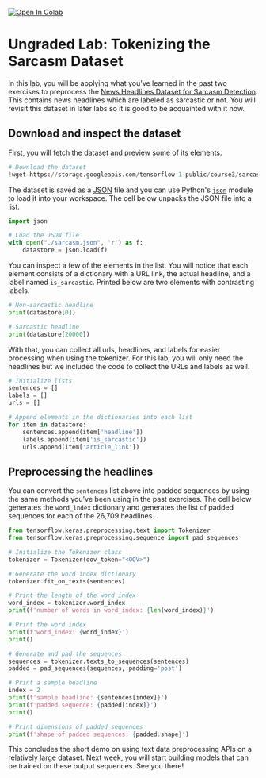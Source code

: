 <a href="https://colab.research.google.com/github/https-deeplearning-ai/tensorflow-1-public/blob/master/C3/W1/ungraded_labs/C3_W1_Lab_3_sarcasm.ipynb" target="_parent"><img src="https://colab.research.google.com/assets/colab-badge.svg" alt="Open In Colab"/></a>

# Ungraded Lab: Tokenizing the Sarcasm Dataset

In this lab, you will be applying what you've learned in the past two exercises to preprocess the [News Headlines Dataset for Sarcasm Detection](https://www.kaggle.com/rmisra/news-headlines-dataset-for-sarcasm-detection/home). This contains news headlines which are labeled as sarcastic or not. You will revisit this dataset in later labs so it is good to be acquainted with it now.

## Download and inspect the dataset

First, you will fetch the dataset and preview some of its elements.


```python
# Download the dataset
!wget https://storage.googleapis.com/tensorflow-1-public/course3/sarcasm.json
```

The dataset is saved as a [JSON](https://www.json.org/json-en.html) file and you can use Python's [`json`](https://docs.python.org/3/library/json.html) module to load it into your workspace. The cell below unpacks the JSON file into a list.


```python
import json

# Load the JSON file
with open("./sarcasm.json", 'r') as f:
    datastore = json.load(f)
```

You can inspect a few of the elements in the list. You will notice that each element consists of a dictionary with a URL link, the actual headline, and a label named `is_sarcastic`. Printed below are two elements with contrasting labels.


```python
# Non-sarcastic headline
print(datastore[0])

# Sarcastic headline
print(datastore[20000])
```

With that, you can collect all urls, headlines, and labels for easier processing when using the tokenizer. For this lab, you will only need the headlines but we included the code to collect the URLs and labels as well.


```python
# Initialize lists
sentences = []
labels = []
urls = []

# Append elements in the dictionaries into each list
for item in datastore:
    sentences.append(item['headline'])
    labels.append(item['is_sarcastic'])
    urls.append(item['article_link'])
```

## Preprocessing the headlines

You can convert the `sentences` list above into padded sequences by using the same methods you've been using in the past exercises. The cell below generates the `word_index` dictionary and generates the list of padded sequences for each of the 26,709 headlines.


```python
from tensorflow.keras.preprocessing.text import Tokenizer
from tensorflow.keras.preprocessing.sequence import pad_sequences

# Initialize the Tokenizer class
tokenizer = Tokenizer(oov_token="<OOV>")

# Generate the word index dictionary
tokenizer.fit_on_texts(sentences)

# Print the length of the word index
word_index = tokenizer.word_index
print(f'number of words in word_index: {len(word_index)}')

# Print the word index
print(f'word_index: {word_index}')
print()

# Generate and pad the sequences
sequences = tokenizer.texts_to_sequences(sentences)
padded = pad_sequences(sequences, padding='post')

# Print a sample headline
index = 2
print(f'sample headline: {sentences[index]}')
print(f'padded sequence: {padded[index]}')
print()

# Print dimensions of padded sequences
print(f'shape of padded sequences: {padded.shape}')
```

This concludes the short demo on using text data preprocessing APIs on a relatively large dataset. Next week, you will start building models that can be trained on these output sequences. See you there!
